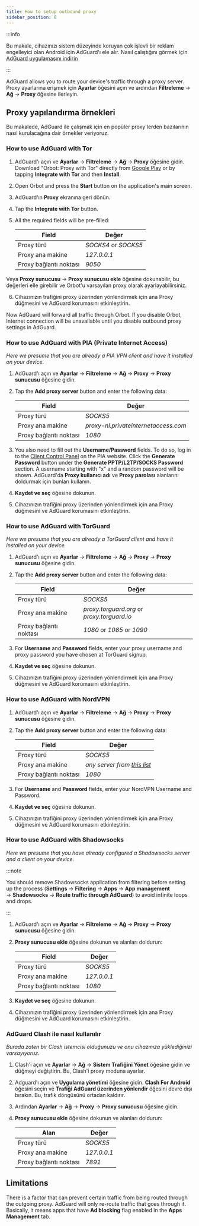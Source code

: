 ```yaml
---
title: How to setup outbound proxy
sidebar_position: 8
---
```


:::info

Bu makale, cihazınızı sistem düzeyinde koruyan çok işlevli bir reklam engelleyici olan Android için AdGuard'ı ele alır. Nasıl çalıştığını görmek için [AdGuard uygulamasını indirin](https://adguard.com/download.html?auto=true)

:::

AdGuard allows you to route your device's traffic through a proxy server. Proxy ayarlarına erişmek için **Ayarlar** öğesini açın ve ardından **Filtreleme** → **Ağ** → **Proxy** öğesine ilerleyin.

## Proxy yapılandırma örnekleri

Bu makalede, AdGuard ile çalışmak için en popüler proxy'lerden bazılarının nasıl kurulacağına dair örnekler veriyoruz.

### How to use AdGuard with Tor

1. AdGuard'ı açın ve **Ayarlar** → **Filtreleme** → **Ağ** → **Proxy** öğesine gidin. Download "Orbot: Proxy with Tor" directly from [Google Play](https://play.google.com/store/apps/details?id=org.torproject.android&noprocess) or by tapping **Integrate with Tor** and then **Install**.

2. Open Orbot and press the **Start** button on the application's main screen.

3. AdGuard'ın **Proxy** ekranına geri dönün.

4. Tap the **Integrate with Tor** button.

5. All the required fields will be pre-filled:

    | Field                  | Değer                |
    | ---------------------- | -------------------- |
    | Proxy türü             | *SOCKS4* or *SOCKS5* |
    | Proxy ana makine       | *127.0.0.1*          |
    | Proxy bağlantı noktası | *9050*               |

Veya **Proxy sunucusu** → **Proxy sunucusu ekle** öğesine dokunabilir, bu değerleri elle girebilir ve Orbot'u varsayılan proxy olarak ayarlayabilirsiniz.

6. Cihazınızın trafiğini proxy üzerinden yönlendirmek için ana Proxy düğmesini ve AdGuard korumasını etkinleştirin.

Now AdGuard will forward all traffic through Orbot. If you disable Orbot, Internet connection will be unavailable until you disable outbound proxy settings in AdGuard.

### How to use AdGuard with PIA (Private Internet Access)

*Here we presume that you are already a PIA VPN client and have it installed on your device.*

1. AdGuard'ı açın ve **Ayarlar** → **Filtreleme** → **Ağ** → **Proxy** → **Proxy sunucusu** öğesine gidin.

2. Tap the **Add proxy server** button and enter the following data:

    | Field                  | Değer                                |
    | ---------------------- | ------------------------------------ |
    | Proxy türü             | *SOCKS5*                             |
    | Proxy ana makine       | *proxy-nl.privateinternetaccess.com* |
    | Proxy bağlantı noktası | *1080*                               |

3. You also need to fill out the **Username/Password** fields. To do so, log in to the [Client Control Panel](https://www.privateinternetaccess.com/pages/client-sign-in) on the PIA website. Click the **Generate Password** button under the **Generate PPTP/L2TP/SOCKS Password** section. A username starting with "x" and a random password will be shown. AdGuard'da **Proxy kullanıcı adı** ve **Proxy parolası** alanlarını doldurmak için bunları kullanın.

4. **Kaydet ve seç** öğesine dokunun.

5. Cihazınızın trafiğini proxy üzerinden yönlendirmek için ana Proxy düğmesini ve AdGuard korumasını etkinleştirin.

### How to use AdGuard with TorGuard

*Here we presume that you are already a TorGuard client and have it installed on your device.*

1. AdGuard'ı açın ve **Ayarlar** → **Filtreleme** → **Ağ** → **Proxy** → **Proxy sunucusu** öğesine gidin.

2. Tap the **Add proxy server** button and enter the following data:

    | Field                  | Değer                                       |
    | ---------------------- | ------------------------------------------- |
    | Proxy türü             | *SOCKS5*                                    |
    | Proxy ana makine       | *proxy.torguard.org* or *proxy.torguard.io* |
    | Proxy bağlantı noktası | *1080* or *1085* or *1090*                  |

3. For **Username** and **Password** fields, enter your proxy username and proxy password you have chosen at TorGuard signup.

4. **Kaydet ve seç** öğesine dokunun.

5. Cihazınızın trafiğini proxy üzerinden yönlendirmek için ana Proxy düğmesini ve AdGuard korumasını etkinleştirin.

### How to use AdGuard with NordVPN

1. AdGuard'ı açın ve **Ayarlar** → **Filtreleme** → **Ağ** → **Proxy** → **Proxy sunucusu** öğesine gidin.

2. Tap the **Add proxy server** button and enter the following data:

    | Field                  | Değer                                                                          |
    | ---------------------- | ------------------------------------------------------------------------------ |
    | Proxy türü             | *SOCKS5*                                                                       |
    | Proxy ana makine       | *any server from [this list](https://support.nordvpn.com/Connectivity/Proxy/)* |
    | Proxy bağlantı noktası | *1080*                                                                         |

3. For **Username** and **Password** fields, enter your NordVPN Username and Password.

4. **Kaydet ve seç** öğesine dokunun.

5. Cihazınızın trafiğini proxy üzerinden yönlendirmek için ana Proxy düğmesini ve AdGuard korumasını etkinleştirin.

### How to use AdGuard with Shadowsocks

*Here we presume that you have already configured a Shadowsocks server and a client on your device.*

:::note

You should remove Shadowsocks application from filtering before setting up the process (**Settings** → **Filtering** → **Apps** → **App management** → **Shadowsocks** → **Route traffic through AdGuard**) to avoid infinite loops and drops.

:::

1. AdGuard'ı açın ve **Ayarlar** → **Filtreleme** → **Ağ** → **Proxy** → **Proxy sunucusu** öğesine gidin.

2. **Proxy sunucusu ekle** öğesine dokunun ve alanları doldurun:

    | Field                  | Değer       |
    | ---------------------- | ----------- |
    | Proxy türü             | *SOCKS5*    |
    | Proxy ana makine       | *127.0.0.1* |
    | Proxy bağlantı noktası | *1080*      |

3. **Kaydet ve seç** öğesine dokunun.

4. Cihazınızın trafiğini proxy üzerinden yönlendirmek için ana Proxy düğmesini ve AdGuard korumasını etkinleştirin.

### AdGuard Clash ile nasıl kullanılır

*Burada zaten bir Clash istemcisi olduğunuzu ve onu cihazınıza yüklediğinizi varsayıyoruz.*

1. Clash'i açın ve **Ayarlar** → **Ağ** → **Sistem Trafiğini Yönet** öğesine gidin ve düğmeyi değiştirin. Bu, Clash'i proxy moduna ayarlar.
2. Adguard'ı açın ve **Uygulama yönetimi** öğesine gidin. **Clash For Android** öğesini seçin ve **Trafiği AdGuard üzerinden yönlendir** öğesini devre dışı bırakın. Bu, trafik döngüsünü ortadan kaldırır.
3. Ardından **Ayarlar** → **Ağ** → **Proxy** → **Proxy sunucusu** öğesine gidin.
4. **Proxy sunucusu ekle** öğesine dokunun ve alanları doldurun:

    | Alan                   | Değer       |
    | ---------------------- | ----------- |
    | Proxy türü             | *SOCKS5*    |
    | Proxy ana makine       | *127.0.0.1* |
    | Proxy bağlantı noktası | *7891*      |

## Limitations

There is a factor that can prevent certain traffic from being routed through the outgoing proxy. AdGuard will only re-route traffic that goes through it. Basically, it means apps that have **Ad blocking** flag enabled in the **Apps Management** tab.
